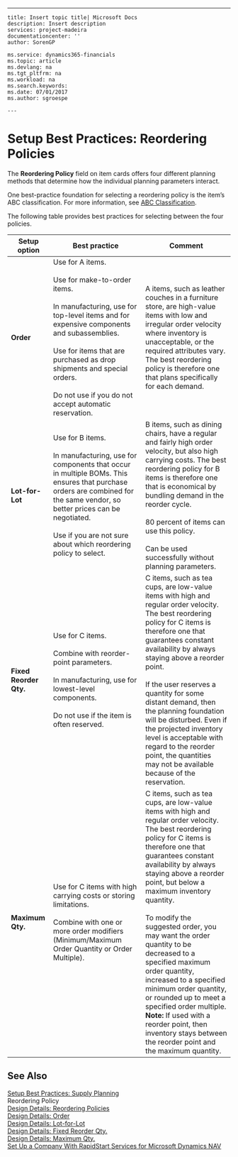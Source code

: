 ---
    title: Insert topic title| Microsoft Docs
    description: Insert description
    services: project-madeira
    documentationcenter: ''
    author: SorenGP

    ms.service: dynamics365-financials
    ms.topic: article
    ms.devlang: na
    ms.tgt_pltfrm: na
    ms.workload: na
    ms.search.keywords:
    ms.date: 07/01/2017
    ms.author: sgroespe

    ---
# Setup Best Practices: Reordering Policies
The **Reordering Policy** field on item cards offers four different planning methods that determine how the individual planning parameters interact.  
  
 One best\-practice foundation for selecting a reordering policy is the item’s ABC classification. For more information, see [ABC Classification](../Topic/ABC%20Classification.md).  
  
 The following table provides best practices for selecting between the four policies.  
  
|Setup option|Best practice|Comment|  
|------------------|-------------------|-------------|  
|**Order**|Use for A items.<br /><br /> Use for make\-to\-order items.<br /><br /> In manufacturing, use for top\-level items and for expensive components and subassemblies.<br /><br /> Use for items that are purchased as drop shipments and special orders.<br /><br /> Do not use if you do not accept automatic reservation.|A items, such as leather couches in a furniture store, are high\-value items with low and irregular order velocity where inventory is unacceptable, or the required attributes vary. The best reordering policy is therefore one that plans specifically for each demand.|  
|**Lot\-for\-Lot**|Use for B items.<br /><br /> In manufacturing, use for components that occur in multiple BOMs. This ensures that purchase orders are combined for the same vendor, so better prices can be negotiated.<br /><br /> Use if you are not sure about which reordering policy to select.|B items, such as dining chairs, have a regular and fairly high order velocity, but also high carrying costs. The best reordering policy for B items is therefore one that is economical by bundling demand in the reorder cycle.<br /><br /> 80 percent of items can use this policy.<br /><br /> Can be used successfully without planning parameters.|  
|**Fixed Reorder Qty.**|Use for C items.<br /><br /> Combine with reorder\-point parameters.<br /><br /> In manufacturing, use for lowest\-level components.<br /><br /> Do not use if the item is often reserved.|C items, such as tea cups, are low\-value items with high and regular order velocity. The best reordering policy for C items is therefore one that guarantees constant availability by always staying above a reorder point.<br /><br /> If the user reserves a quantity for some distant demand, then the planning foundation will be disturbed. Even if the projected inventory level is acceptable with regard to the reorder point, the quantities may not be available because of the reservation.|  
|**Maximum Qty.**|Use for C items with high carrying costs or storing limitations.<br /><br /> Combine with one or more order modifiers \(Minimum\/Maximum Order Quantity or Order Multiple\).|C items, such as tea cups, are low\-value items with high and regular order velocity. The best reordering policy for C items is therefore one that guarantees constant availability by always staying above a reorder point, but below a maximum inventory quantity.<br /><br /> To modify the suggested order, you may want the order quantity to be decreased to a specified maximum order quantity, increased to a specified minimum order quantity, or rounded up to meet a specified order multiple. **Note:**  If used with a reorder point, then inventory stays between the reorder point and the maximum quantity.|  
  
## See Also  
 [Setup Best Practices: Supply Planning](../SetupAndAdministration/setup-best-practices-supply-planning.md)   
 Reordering Policy   
 [Design Details: Reordering Policies](../ApplicationDesign/design-details-reordering-policies.md)   
 [Design Details: Order](../ApplicationDesign/design-details-order.md)   
 [Design Details: Lot\-for\-Lot](../ApplicationDesign/design-details-lot-for-lot.md)   
 [Design Details: Fixed Reorder Qty.](../ApplicationDesign/design-details-fixed-reorder-qty..md)   
 [Design Details: Maximum Qty.](../ApplicationDesign/design-details-maximum-qty..md)   
 [Set Up a Company With RapidStart Services for Microsoft Dynamics NAV](../SetupAndAdministration/set-up-a-company-with-rapidstart-services-for-microsoft-dynamics-nav.md)
